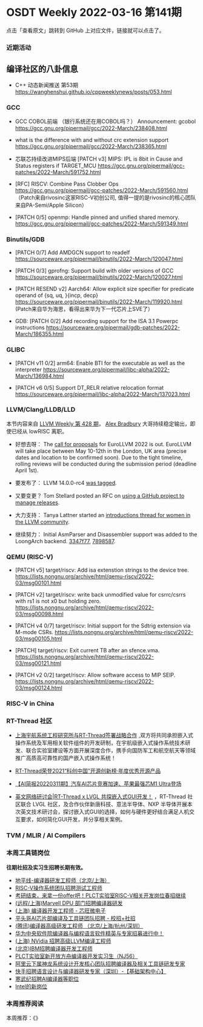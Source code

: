 # OSDT Weekly 2022-03-16 第141期

点击「查看原文」跳转到 GitHub 上对应文件，链接就可以点击了。

### 近期活动

## 编译社区的八卦信息

- C++ 动态新闻推送 第53期 https://wanghenshui.github.io/cppweeklynews/posts/053.html

### GCC

- GCC COBOL前端 （银行系统还在用COBOL吗？）
  Announcement: gcobol
  https://gcc.gnu.org/pipermail/gcc/2022-March/238408.html

- what is the difference with and without crc extension support
  https://gcc.gnu.org/pipermail/gcc/2022-March/238365.html

- 芯联芯持续改进MIPS后端
  [PATCH v3] MIPS: IPL is 8bit in Cause and Status registers if TARGET_MCU
  https://gcc.gnu.org/pipermail/gcc-patches/2022-March/591752.html

- [RFC] RISCV: Combine Pass Clobber Ops
  https://gcc.gnu.org/pipermail/gcc-patches/2022-March/591560.html
  （Patch来自rivosinc这家RISC-V初创公司, 值得一提的是rivosinc的核心团队来自PA-Semi/Apple Silicon）

- [PATCH 0/5] openmp: Handle pinned and unified shared memory.
  https://gcc.gnu.org/pipermail/gcc-patches/2022-March/591349.html

### Binutils/GDB

- [PATCH 0/7] Add AMDGCN support to readelf
  https://sourceware.org/pipermail/binutils/2022-March/120047.html

- [PATCH 0/3] gprofng: Support build with older versions of GCC
  https://sourceware.org/pipermail/binutils/2022-March/120027.html

- [PATCH RESEND v2] Aarch64: Allow explicit size specifier for predicate operand of {sq, uq, }{incp, decp}
  https://sourceware.org/pipermail/binutils/2022-March/119920.html
  (Patch来自华为海思，看得出来华为下一代芯片上SVE了）

- GDB: [PATCH 0/2] Add recording support for the ISA 3.1 Powerpc instructions
  https://sourceware.org/pipermail/gdb-patches/2022-March/186355.html

### GLIBC

- [PATCH v11 0/2] arm64: Enable BTI for the executable as well as the interpreter
   https://sourceware.org/pipermail/libc-alpha/2022-March/136984.html

- [PATCH v6 0/5] Support DT_RELR relative relocation format
   https://sourceware.org/pipermail/libc-alpha/2022-March/137023.html

### LLVM/Clang/LLDB/LLD

本节内容来自 [LLVM Weekly 第 428 期](http://llvmweekly.org/issue/428)，
[Alex Bradbury](https://www.linkedin.com/in/alex-bradbury/) 大哥持续稳定输出，即使已经从 lowRISC 离职。

* 好想去呀： The [call for proposals](https://discourse.llvm.org/t/eurollvm-2022-call-for-talk-proposals/60833) for EuroLLVM 2022 is out. EuroLLVM will take place between May 10-12th in the London, UK area (precise dates and location to be confirmed soon). Due to the tight timeline, rolling reviews will be conducted during the submission period (deadline April 1st).

* 要发布了： LLVM 14.0.0-rc4 [was tagged](https://discourse.llvm.org/t/14-0-0-rc4-has-been-tagged/60897).

* 又要变更？ Tom Stellard posted an RFC on [using a GitHub project to manage releases](https://discourse.llvm.org/t/rfc-using-a-github-project-for-managing-releases/60895).

* 大力支持： Tanya Lattner started an [introductions thread for women in the LLVM community](https://discourse.llvm.org/t/introductions/60760).

* 继续努力： Initial AsmParser and Disassembler support was added to the LoongArch backend.
  [3347f77](https://reviews.llvm.org/rG3347f77b8075),
  [7898587](https://reviews.llvm.org/rG7898587e948c).

### QEMU (RISC-V)

- [PATCH v5] target/riscv: Add isa extenstion strings to the device tree.
  https://lists.nongnu.org/archive/html/qemu-riscv/2022-03/msg00101.html

- [PATCH v2] target/riscv: write back unmodified value for csrrc/csrrs with rs1 is not x0 but holding zero.
  https://lists.nongnu.org/archive/html/qemu-riscv/2022-03/msg00098.html

- [PATCH v4 0/7] target/riscv: Initial support for the Sdtrig extension via M-mode CSRs.
  https://lists.nongnu.org/archive/html/qemu-riscv/2022-03/msg00105.html

- [PATCH] target/riscv: Exit current TB after an sfence.vma.
  https://lists.nongnu.org/archive/html/qemu-riscv/2022-03/msg00121.html

- [PATCH v2 0/2] target/riscv: Allow software access to MIP SEIP.
  https://lists.nongnu.org/archive/html/qemu-riscv/2022-03/msg00124.html

### RISC-V in China

### RT-Thread 社区

- [上海宇航系统工程研究所与RT-Thread签署战略合作](https://mp.weixin.qq.com/s/TwHjpupsQZXFGpKNBbdT1Q) ,双方将共同承担嵌入式操作系统及军用相关软件组件的开发研制，在宇航级嵌入式操作系统技术研发、联合实验室建设等方面开展深度合作，携手向国防军工和航空航天等领域推广高质高可靠性的国产嵌入式操作系统！

- [RT-Thread荣登2021“科创中国”开源创新榜·年度优秀开源产品](https://mp.weixin.qq.com/s/ym95zhNAFcJFdOStsJR-Qg)
- [【AI简报20220311期】汽车AI芯片竞赛加速、苹果最强芯M1 Ultra登场](https://mp.weixin.qq.com/s/tsDVummguWr42WDx5SNzkg)
- [英文网络研讨会|RT-Thread x LVGL 共探嵌入式GUI开发！](https://mp.weixin.qq.com/s/h2i3Pv8Tmzi3x4UTR5GNyw) ，RT-Thread 社区联合 LVGL 社区，及合作伙伴新唐科技、意法半导体、NXP 半导体开展本次英文技术研讨会，探讨嵌入式GUI的选择，如何与硬件更好结合满足人机交互要求，如何简化GUI开发，并分享相关案例。

### TVM / MLIR / AI Compilers

### 本周工具链岗位

**往期社招及实习生招聘长期有效。**

- [地平线-编译器研发工程师（北京/上海）](https://mp.weixin.qq.com/s/MYObl7iWIbyrTz9hCmKWYA)
- [RISC-V操作系统团队招聘测试工程师](https://mp.weixin.qq.com/s/inLFS4pI1F74m_oJ2I7xjQ)
- [考研结束，来拿一份offer吧！PLCT实验室RISC-V相关开发岗位春招继续](https://mp.weixin.qq.com/s/PWV5akv5kw3iOuHb-uSNrQ)
- [(远程/上海)Marvell DPU 部门招聘编译器研发](https://mp.weixin.qq.com/s/B6JjAhF3TZjezD1tjYHDaw)
- [(上海) 编译器开发工程师 - 芯旺微电子](https://mp.weixin.qq.com/s/nqe1-7qffnc0CaejYkpKyw)
- [平头哥AI芯片部编译及工具链团队招聘 - 校招+社招](https://mp.weixin.qq.com/s/kARbXtJotRPCNMrV-yOanA)
- [(腾讯)编译器高级研发工程师 （北京/上海/杭州/深圳）](https://mp.weixin.qq.com/s/DF-2qmHmpKZtJ1djHXM1Ug)
- [华为中央软件院编译器与编程语言软件精英与专家招募进行中！](https://mp.weixin.qq.com/s/VshbvWegM3eCdgK9d6v46A)
- [(上海) NVidia 招聘高级LLVM编译工程师](https://mp.weixin.qq.com/s/y6UmneY-UvzyhEvyCaoyEg)
- [(北京)IBM招聘编译器开发工程师](https://mp.weixin.qq.com/s/B_d1gjyrgncevOGWnV_Jfw)
- [PLCT实验室新开放方舟编译器开发实习生（NJ56）](https://mp.weixin.qq.com/s/lPp5RvjYhpDIGsp-luLzKQ)
- [阿里云下属神龙系统设计开发核心团队招聘编译器及相关工具链研发专家](https://mp.weixin.qq.com/s/h3ELBXBHfNjZCyCRixqnOQ)
- [快手招聘语言设计与编译器研发专家（深圳）-【基础架构中心】](https://mp.weixin.qq.com/s/QTWnlaBFtWQ3YThHJSIhbA)
- [寒武纪招聘AI编译器等职位](https://mp.weixin.qq.com/s/LWpDXEA2rJ1wx9mr8XoWxw)
- [Intel的新岗位](https://mp.weixin.qq.com/s/xs-deMCI4ob7WX0vIRZMZw)

### 本周推荐阅读

本周推荐：《》
